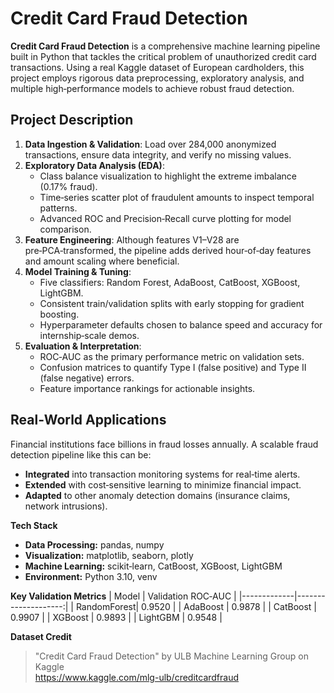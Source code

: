 # Credit Card Fraud Detection

**Credit Card Fraud Detection** is a comprehensive machine learning pipeline built in Python that tackles the critical problem of unauthorized credit card transactions. Using a real Kaggle dataset of European cardholders, this project employs rigorous data preprocessing, exploratory analysis, and multiple high‑performance models to achieve robust fraud detection.

## Project Description
1. **Data Ingestion & Validation**: Load over 284,000 anonymized transactions, ensure data integrity, and verify no missing values.
2. **Exploratory Data Analysis (EDA)**:
   - Class balance visualization to highlight the extreme imbalance (0.17% fraud).
   - Time‑series scatter plot of fraudulent amounts to inspect temporal patterns.
   - Advanced ROC and Precision‑Recall curve plotting for model comparison.
3. **Feature Engineering**: Although features V1–V28 are pre‑PCA‑transformed, the pipeline adds derived hour‑of‑day features and amount scaling where beneficial.
4. **Model Training & Tuning**:
   - Five classifiers: Random Forest, AdaBoost, CatBoost, XGBoost, LightGBM.
   - Consistent train/validation splits with early stopping for gradient boosting.
   - Hyperparameter defaults chosen to balance speed and accuracy for internship‑scale demos.
5. **Evaluation & Interpretation**:
   - ROC‑AUC as the primary performance metric on validation sets.
   - Confusion matrices to quantify Type I (false positive) and Type II (false negative) errors.
   - Feature importance rankings for actionable insights.

## Real‑World Applications
Financial institutions face billions in fraud losses annually. A scalable fraud detection pipeline like this can be:
- **Integrated** into transaction monitoring systems for real‑time alerts.
- **Extended** with cost‑sensitive learning to minimize financial impact.
- **Adapted** to other anomaly detection domains (insurance claims, network intrusions).

**Tech Stack**
- **Data Processing:** pandas, numpy
- **Visualization:** matplotlib, seaborn, plotly
- **Machine Learning:** scikit‑learn, CatBoost, XGBoost, LightGBM
- **Environment:** Python 3.10, venv

**Key Validation Metrics**
| Model       | Validation ROC‑AUC |
|-------------|--------------------:|
| RandomForest| 0.9520             |
| AdaBoost    | 0.9878             |
| CatBoost    | 0.9907             |
| XGBoost     | 0.9893             |
| LightGBM    | 0.9548             |

**Dataset Credit**
> "Credit Card Fraud Detection" by ULB Machine Learning Group on Kaggle  
> https://www.kaggle.com/mlg-ulb/creditcardfraud
